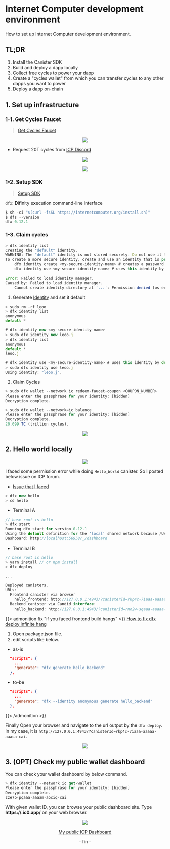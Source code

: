 # Internet Computer development environment


How to set up Internet Computer development environment.
<!--more-->
## TL;DR
1. Install the Canister SDK
2. Build and deploy a dapp locally
3. Collect free cycles to power your dapp
4. Create a "cycles wallet" from which you can transfer cycles to any other dapps you want to power
5. Deploy a dapp on-chain


## 1. Set up infrastructure

### 1-1. Get Cycles Faucet
> [Get Cycles Faucet](https://anv4y-qiaaa-aaaal-qaqxq-cai.ic0.app/)

<center>

![](images/icp1.png)

</center>

- Request 20T cycles from [ICP Discord](https://discord.gg/4scZ5j2UJz)

<center>

![](images/icp3.png)

![](images/icp2.png)
</center>



### 1-2. Setup SDK
> [Setup SDK](https://internetcomputer.org/docs/current/developer-docs/build/install-upgrade-remove)

`dfx`: **D**i**f**inity e**x**ecution command-line interface

```js
$ sh -ci "$(curl -fsSL https://internetcomputer.org/install.sh)"
$ dfs --version
dfx 0.12.1
```



### 1-3. Claim cycles

```js
> dfx identity list
Creating the "default" identity.
WARNING: The "default" identity is not stored securely. Do not use it to control a lot of cycles/ICP.
To create a more secure identity, create and use an identity that is protected by a password using the following commands:
    dfx identity create <my-secure-identity-name> # creates a password protected identity
    dfx identity use <my-secure-identity-name> # uses this identity by default

Error: Failed to load identity manager.
Caused by: Failed to load identity manager.
    Cannot create identity directory at '...': Permission denied (os error 13)
```

1. Generate [Identity](https://support.dfinity.org/hc/en-us/articles/7453712440084-What-are-identities-) and set it default

```js
> sudo rm -rf leoo
> dfx identity list
anonymous
default *

# dfx identity new <my-secure-identity-name>
> sudo dfx identity new leoo.j
> dfx identity list
anonymous
default *
leoo.j

# dfx identity use <my-secure-identity-name> # uses this identity by default
> sudo dfx identity use leoo.j
Using identity: "leoo.j".
```

2. Claim Cycles

```js
> sudo dfx wallet --network ic redeem-faucet-coupon <COUPON_NUMBER>
Please enter the passphrase for your identity: [hidden]
Decryption complete.

> sudo dfx wallet --network=ic balance
Please enter the passphrase for your identity: [hidden]
Decryption complete.
20.099 TC (trillion cycles).
```

<center>

![](images/icp4.png)

</center>

## 2. Hello world locally


<center>

![](images/icp6.png)

</center>


I faced some permission error while doing `Hello_World` canister. So I posted below issue on ICP forum.

- [Issue that I faced](https://forum.dfinity.org/t/permissions-dfx-cli-on-osx/18220?u=leoo.j)

```js
> dfx new hello
> cd hello
```

- Terminal A
```js
// base root is hello
> dfx start
Running dfx start for version 0.12.1
Using the default definition for the 'local' shared network because /Users/minwook/.config/dfx/networks.json does not exist.
Dashboard: http://localhost:56958/_/dashboard
```

- Terminal B

```js
// base root is hello
> yarn install // or npm install
> dfx deploy

...

Deployed canisters.
URLs:
  Frontend canister via browser
    hello_frontend: http://127.0.0.1:4943/?canisterId=rkp4c-7iaaa-aaaaa-aaaca-cai
  Backend canister via Candid interface:
    hello_backend: http://127.0.0.1:4943/?canisterId=rno2w-sqaaa-aaaaa-aaacq-cai&id=r7inp-6aaaa-aaaaa-aaabq-cai
```

{{< admonition fix "if you faced frontend build hangs" >}}
[How to fix dfx deploy infinite hang](https://forum.dfinity.org/t/dfx-deploy-locally-with-a-new-dfx-identity/16470/24?u=leoo.j)

1. Open package.json file.
2. edit scripts like below.

- as-is
```json
  "scripts": {
    ...
    "generate": "dfx generate hello_backend"
  },
```

- to-be
```json
  "scripts": {
    ...
    "generate": "dfx --identity anonymous generate hello_backend"
  },
```
{{< /admonition  >}}


Finally Open your browser and navigate to the url output by the `dfx deploy`. 
In my case, it is `http://127.0.0.1:4943/?canisterId=rkp4c-7iaaa-aaaaa-aaaca-cai`.


<center>

![](images/icp5.png)

</center>

## 3. (OPT) Check my public wallet dashboard

You can check your wallet dashboard by below command.

```js
> dfx identity --network ic get-wallet
Please enter the passphrase for your identity: [hidden]
Decryption complete.
zze7b-pqaaa-aaaam-abciq-cai
```

With given wallet ID, you can browse your public dashboard site. 
Type **https://<wallet-id>.ic0.app/** on your web browser.


<center>

![](images/icp7.png)

[My public ICP Dashboard](https://zze7b-pqaaa-aaaam-abciq-cai.ic0.app/)

<p>- fin -</p>
</center>
